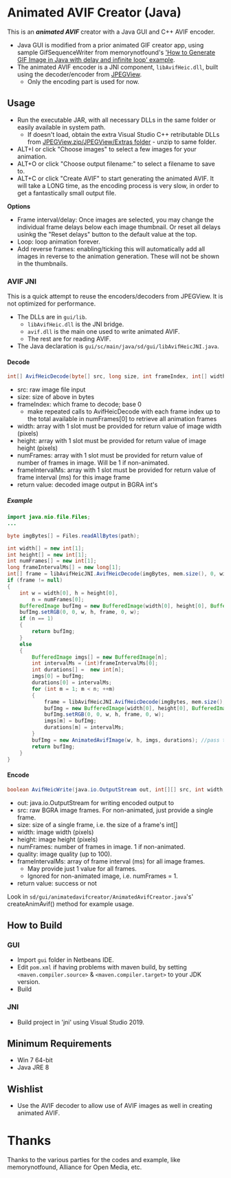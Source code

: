 # Animated AVIF Creator (Java)

This is an **_animated AVIF_** creator with a Java GUI and C++ AVIF encoder.
* Java GUI is modified from a prior animated GIF creator app, using sample GifSequenceWriter from memorynotfound's ['How to Generate GIF Image in Java with delay and infinite loop' example](https://memorynotfound.com/generate-gif-image-java-delay-infinite-loop-example/).
* The animated AVIF encoder is a JNI component, `libAvifHeic.dll`, built using the decoder/encoder from [JPEGView](https://github.com/sdneon/jpegview).
  * Only the encoding part is used for now.

## Usage
* Run the executable JAR, with all necessary DLLs in the same folder or easily available in system path.
  * If doesn't load, obtain the extra Visual Studio C++ retributable DLLs from [JPEGView.zip/JPEGView/Extras folder](https://github.com/sdneon/jpegview/releases/download/v1.1.42.2/JPEGView.zip) - unzip to same folder.
* ALT+I or click "Choose images" to select a few images for your animation.
* ALT+O or click "Choose output filename:" to select a filename to save to.
* ALT+C or click "Create AVIF" to start generating the animated AVIF. It will take a LONG time, as the encoding process is very slow, in order to get a fantastically small output file.

**Options**
* Frame interval/delay: Once images are selected, you may change the individual frame delays below each image thumbnail. Or reset all delays usinkg the "Reset delays" button to the default value at the top.
* Loop: loop animation forever.
* Add reverse frames: enabling/ticking this will automatically add all images in reverse to the animation generation. These will not be shown in the thumbnails.

### AVIF JNI
This is a quick attempt to reuse the encoders/decoders from JPEGView. It is not optimized for performance.

* The DLLs are in `gui/lib`.
  * `libAvifHeic.dll` is the JNI bridge.
  *  `avif.dll` is the main one used to write animated AVIF.
  *  The rest are for reading AVIF.
* The Java declaration is `gui/sc/main/java/sd/gui/libAvifHeicJNI.java`.

#### Decode
```java
int[] AvifHeicDecode(byte[] src, long size, int frameIndex, int[] width, int[] height, int[] numFrames, long[] frameIntervalMs)
```
  * src: raw image file input
  * size: size of above in bytes
  * frameIndex: which frame to decode; base 0
    * make repeated calls to AvifHeicDecode with each frame index up to the total available in numFrames[0] to retrieve all animation frames
  * width: array with 1 slot must be provided for return value of image width (pixels)
  * height: array with 1 slot must be provided for return value of image height (pixels)
  * numFrames: array with 1 slot must be provided for return value of number of frames in image. Will be 1 if non-animated.
  * frameIntervalMs: array with 1 slot must be provided for return value of frame interval (ms) for this image frame
  * return value: decoded image output in BGRA int's

##### Example
```java
import java.nio.file.Files;
...

byte imgBytes[] = Files.readAllBytes(path);

int width[] = new int[1];
int height[] = new int[1];
int numFrames[] = new int[1];
long frameIntervalMs[] = new long[1];
int[] frame = libAvifHeicJNI.AvifHeicDecode(imgBytes, mem.size(), 0, width, height, numFrames, frameIntervalMs);
if (frame != null)
{
    int w = width[0], h = height[0],
        n = numFrames[0];
    BufferedImage bufImg = new BufferedImage(width[0], height[0], BufferedImage.TYPE_INT_ARGB);
    bufImg.setRGB(0, 0, w, h, frame, 0, w);
    if (n == 1)
    {
        return bufImg;
    }
    else
    {
        BufferedImage imgs[] = new BufferedImage[n];
        int intervalMs = (int)frameIntervalMs[0];
        int durations[] =  new int[n];
        imgs[0] = bufImg;
        durations[0] = intervalMs;
        for (int m = 1; m < n; ++m)
        {
            frame = libAvifHeicJNI.AvifHeicDecode(imgBytes, mem.size(), m, width, height, numFrames, frameIntervalMs);
            bufImg = new BufferedImage(width[0], height[0], BufferedImage.TYPE_INT_ARGB);
            bufImg.setRGB(0, 0, w, h, frame, 0, w);
            imgs[m] = bufImg;
            durations[m] = intervalMs;
        }
        bufImg = new AnimatedAvifImage(w, h, imgs, durations); //pass to your animated image class or equivalent
        return bufImg;
    }
}
```
#### Encode
```java
boolean AvifHeicWrite(java.io.OutputStream out, int[][] src, int width, int height, int numFrames, int quality, long[] frameIntervalMs)
```
  * out: java.io.OutputStream for writing encoded output to
  * src: raw BGRA image frames. For non-animated, just provide a single frame.
  * size: size of a single frame, i.e. the size of a frame's int[]
  * width: image width (pixels)
  * height: image height (pixels)
  * numFrames: number of frames in image. 1 if non-animated.
  * quality: image quality (up to 100).
  * frameIntervalMs: array of frame interval (ms) for all image frames.
    * May provide just 1 value for all frames.
    * Ignored for non-animated image, i.e. numFrames = 1.
  * return value: success or not

Look in `sd/gui/animatedavifcreator/AnimatedAvifCreator.java`'s' createAnimAvif() method for example usage.

## How to Build

### GUI
* Import `gui` folder in Netbeans IDE.
* Edit `pom.xml` if having problems with maven build, by setting `<maven.compiler.source>` & `<maven.compiler.target>` to your JDK version.
* Build

### JNI
* Build project in 'jni' using Visual Studio 2019.

## Minimum Requirements
* Win 7 64-bit
* Java JRE 8

## Wishlist
* Use the AVIF decoder to allow use of AVIF images as well in creating animated AVIF.

# Thanks
Thanks to the various parties for the codes and example, like memorynotfound, Alliance for Open Media, etc.
